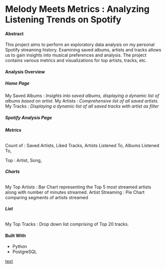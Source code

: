 # Melody Meets Metrics : Analyzing Listening Trends on Spotify

#### Abstract
This project aims to perform an exploratory data analysis on my personal Spotify streaming history. Examining saved albums, artists and tracks allows us to gain insights into musical preferences and analysis. The project contains various metrics and visualizations for top artists, tracks, etc. 

#### Analysis Overview
##### ***Home Page***
My Saved Albums : *Insights into saved albums, displaying a dynamic list of albums based on artist.* 
My Artists : *Comprehensive list of all saved artists.*
My Tracks : *Displaying a dynamic list of all saved tracks with artist as filter*

##### ***Spotify Analysis Page***
###### ***Metrics***
Count of : Saved Artists,
           Liked Tracks,
           Artists Listened To,
           Albums Listened To,

Top : Artist,
      Song,

###### ***Charts***
My Top Artists : Bar Chart representing the Top 5 most streamed artists along with number of     minutes streamed. 
Artist Streaming : Pie Chart comparing segments of artists streamed 

###### ***List***
My Top Tracks : Drop down list comprising of Top 20 tracks.

#### Built With
- Python
- PostgreSQL

[text](../../../../../../Downloads/streamlit-spotifyEDA-2024-10-25-19-10-00.webm)




           




